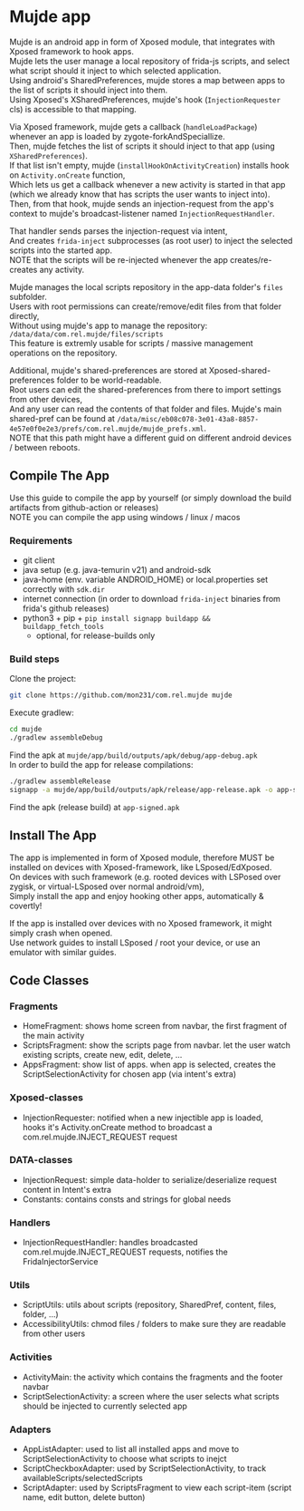 # Mujde app
Mujde is an android app in form of Xposed module, that integrates with Xposed framework to hook apps. <br />
Mujde lets the user manage a local repository of frida-js scripts, and select what script should it inject to which selected application. <br />
Using android's SharedPreferences, mujde stores a map between apps to the list of scripts it should inject into them. <br />
Using Xposed's XSharedPreferences, mujde's hook (`InjectionRequester` cls) is accessible to that mapping.

Via Xposed framework, mujde gets a callback (`handleLoadPackage`) whenever an app is loaded by zygote-forkAndSpeciallize. <br />
Then, mujde fetches the list of scripts it should inject to that app (using `XSharedPreferences`). <br />
If that list isn't empty, mujde (`installHookOnActivityCreation`) installs hook on `Activity.onCreate` function, <br />
Which lets us get a callback whenever a new activity is started in that app (which we already know that has scripts the user wants to inject into). <br />
Then, from that hook, mujde sends an injection-request from the app's context to mujde's broadcast-listener named `InjectionRequestHandler`.

That handler sends parses the injection-request via intent, <br />
And creates `frida-inject` subprocesses (as root user) to inject the selected scripts into the started app. <br />
NOTE that the scripts will be re-injected whenever the app creates/re-creates any activity.

Mujde manages the local scripts repository in the app-data folder's `files` subfolder. <br />
Users with root permissions can create/remove/edit files from that folder directly, <br />
Without using mujde's app to manage the repository: `/data/data/com.rel.mujde/files/scripts` <br />
This feature is extremly usable for scripts / massive management operations on the repository.

Additional, mujde's shared-preferences are stored at Xposed-shared-preferences folder to be world-readable. <br />
Root users can edit the shared-preferences from there to import settings from other devices, <br />
And any user can read the contents of that folder and files. Mujde's main shared-pref can be found at `/data/misc/eb08c078-3e01-43a8-8857-4e57e0f0e2e3/prefs/com.rel.mujde/mujde_prefs.xml`. <br />
NOTE that this path might have a different guid on different android devices / between reboots.

## Compile The App
Use this guide to compile the app by yourself (or simply download the build artifacts from github-action or releases) <br />
NOTE you can compile the app using windows / linux / macos

### Requirements
- git client
- java setup (e.g. java-temurin v21) and android-sdk
- java-home (env. variable ANDROID_HOME) or local.properties set correctly with `sdk.dir`
- internet connection (in order to download `frida-inject` binaries from frida's github releases)
- python3 + pip + `pip install signapp buildapp && buildapp_fetch_tools`
    * optional, for release-builds only

### Build steps
Clone the project:
```bash
git clone https://github.com/mon231/com.rel.mujde mujde
```

Execute gradlew:
```bash
cd mujde
./gradlew assembleDebug
```

Find the apk at `mujde/app/build/outputs/apk/debug/app-debug.apk` <br />
In order to build the app for release compilations:
```bash
./gradlew assembleRelease
signapp -a mujde/app/build/outputs/apk/release/app-release.apk -o app-signed.apk
```

Find the apk (release build) at `app-signed.apk`

## Install The App
The app is implemented in form of Xposed module, therefore MUST be installed on devices with Xposed-framework, like LSposed/EdXposed. <br />
On devices with such framework (e.g. rooted devices with LSPosed over zygisk, or virtual-LSposed over normal android/vm), <br />
Simply install the app and enjoy hooking other apps, automatically & covertly! <br />

If the app is installed over devices with no Xposed framework, it might simply crash when opened. <br />
Use network guides to install LSposed / root your device, or use an emulator with similar guides.

## Code Classes

### Fragments
* HomeFragment: shows home screen from navbar, the first fragment of the main activity
* ScriptsFragment: show the scripts page from navbar. let the user watch existing scripts, create new, edit, delete, ...
* AppsFragment: show list of apps. when app is selected, creates the ScriptSelectionActivity for chosen app (via intent's extra)

### Xposed-classes
* InjectionRequester: notified when a new injectible app is loaded, <br /> hooks it's Activity.onCreate method to broadcast a com.rel.mujde.INJECT_REQUEST request

### DATA-classes
* InjectionRequest: simple data-holder to serialize/deserialize request content in Intent's extra
* Constants: contains consts and strings for global needs

### Handlers
* InjectionRequestHandler: handles broadcasted com.rel.mujde.INJECT_REQUEST requests, notifies the FridaInjectorService

### Utils
* ScriptUtils: utils about scripts (repository, SharedPref, content, files, folder, ...)
* AccessibilityUtils: chmod files / folders to make sure they are readable from other users

### Activities
* ActivityMain: the activity which contains the fragments and the footer navbar
* ScriptSelectionActivity: a screen where the user selects what scripts should be injected to currently selected app

### Adapters
* AppListAdapter: used to list all installed apps and move to ScriptSelectionActivity to choose what scripts to inejct
* ScriptCheckboxAdapter: used by ScriptSelectionActivity, to track availableScripts/selectedScripts
* ScriptAdapter: used by ScriptsFragment to view each script-item (script name, edit button, delete button)
